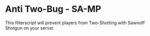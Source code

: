 # Anti Two-Bug - SA-MP

This filterscript will prevent players from Two-Shotting with Sawnoff Shotgun on your server.
